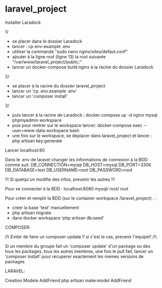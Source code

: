 # laravel_project

 Installer Laradock

1/
- se placer dans le dossier Laradock
- lancer : cp env-example .env
- utiliser la commande "sudo nano nginx/sites/defaut.conf"
- ajouter à la ligne root (ligne 13) la root suivante "/var/www/laravel_project/public;"
- lancer un docker-compose build nginx à la racine du dossier Laradock

2/
- se placer à la racine du dossier laravel_project
- lancer un 'cp .env.example .env'
- lancer un 'composer install'

3/
- puis lancer à la racine de Laradock : docker-compose up -d nginx mysql phpmyadmin workspace
- puis pour rentrer sur le workspace lancer: 
    docker-compose exec --user=www-data workspace bash
- une fois sur le workspace, se deplacer dans laravel_project et lancer : php artisan key:generate
 
Lancer localhost:80

Dans le .env de laravel changer les informations de connexion à la BDD comme suit: 
DB_CONNECTION=mysql
DB_HOST=mysql
DB_PORT=3306
DB_DATABASE=test
DB_USERNAME=root
DB_PASSWORD=root

!!! Si quelqu'un modifie des infos, prevenir les autres !!! 

Pour se connecter à la BDD : localhost:8080 
mysql/ root/ root

Pour créer et remplir la BDD (sur le container workspace /laravel_project) . :
- créer la base 'test' manuellement 
- php artisan migrate
- dans docker workspace 'php artisan db:seed'
 
 
COMPOSER: 

/!\ Eviter de faire un composer update !! si c'est le cas, prevenir l'equipe!! /!\

Si un membre du groupe fait un 'composer update' d'un package ou des tous les packages,
tous les autres membres, une fois le pull fait, lancer un 'composer install' pour recuperer exactement les memes versions de packages 


LARAVEL: 

Creation Modele AddFriend
php artisan make:model AddFriend



